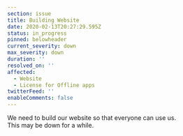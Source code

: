 ```yaml
---
section: issue
title: Building Website
date: 2020-02-13T20:27:29.595Z
status: in_progress
pinned: belowheader
current_severity: down
max_severity: down
duration: ''
resolved_on: ''
affected:
  - Website
  - License for Offline apps
twitterFeed: ''
enableComments: false
---
```

We need to build our website so that everyone can use us.\
This may be down for a while.
